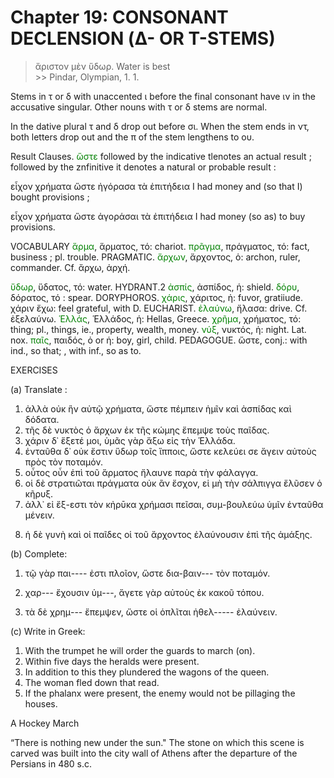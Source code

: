 # Chapter 19: CONSONANT DECLENSION (Δ- OR Τ-STEMS)
>  ἄριστον μὲν ὕδωρ.</quote> <quote xml:lang="eng">Water is best<br/> >> Pindar, Olympian, 1. 1.



<div type="textpart" subtype="para" n="107">
Stems in τ or δ with unaccented ι before the final
consonant have ιν in the accusative singular. Other
nouns with τ or δ stems are normal.

In the dative plural τ and δ drop out before σι. When
the stem ends in ντ, both letters drop out and the π of the
stem lengthens to ου.



<pb n="60"/>


<div type="textpart" subtype="para" n="108">
Result Clauses. <span style="color:green">ὥστε</span> followed by the indicative
tlenotes an actual result ; followed by the znfinitive it denotes
a natural or probable result :

εἶχον χρήματα ὥστε ἠγόρασα τὰ ἐπιτήδεια
I had money and (so that I) bought provisions ;

εἶχον χρήματα ὥστε ἀγοράσαι τὰ ἐπιτήδεια
I had money (so as) to buy provisions.

<div type="textpart" subtype="para" n="109">
VOCABULARY
<span style="color:green">ἅρμα</span>, ἅρματος, τό: chariot.
<span style="color:green">πρᾶγμα</span>, πράγματος, τό: fact, business ; pl. trouble. PRAGMATIC.
<span style="color:green">ἄρχων</span>, ἄρχοντος, ὁ: archon, ruler,  commander. Cf. ἄρχω, ἀρχή.

<span style="color:green">ὕδωρ</span>, ὕδατος, τό: water. HYDRANT.2
<span style="color:green">ἀσπίς</span>, ἀσπίδος, ἡ: shield.
<span style="color:green">δόρυ</span>, δόρατος, τό : spear. DORYPHOROS.
<span style="color:green">χάρις</span>, χάριτος, ἡ: fuvor, gratiiude. χάριν ἔχω: feel grateful, with D. EUCHARIST.
<span style="color:green">ἐλαύνω</span>, ἤλασα: drive. Cf. ἐξελαύνω.
<span style="color:green">Ἑλλάς</span>, Ἑλλάδος, ἡ: Ηellas, Greece.
<span style="color:green">χρῆμα</span>, χρήματος, τό: thing; pl., things, ie., property, wealth, money.
<span style="color:green">νύξ</span>, νυκτός, ἡ: night. Lat. nox.
<span style="color:green">παῖς</span>, παιδός, ὁ or ἡ: boy, girl, child. PEDAGOGUE.
ὥστε, conj.: with ind., so that; , with inf., so as to.

<div type="textpart" subtype="para" n="110">
EXERCISES

(a) Translate :

1. ἀλλὰ οὐκ ἣν αὐτῷ χρήματα, ὥστε πέμπειν ἡμῖν καὶ ἀσπίδας καὶ δόδατα.
2. τῆς δὲ νυκτὸς ὁ ἄρχων ἐκ τῆς κώμης ἔπεμψε τοὺς παῖδας.
3. χάριν δ᾽ ἕξετέ μοι, ὑμᾶς γὰρ ἄξω εἰς τὴν Ἑλλάδα.
4. ἐνταῦθα δ᾽ οὐκ ἔστιν ὕδωρ τοῖς ἵπποις, ὥστε κελεύει σε ἄγειν αὐτοὺς πρὸς τὸν ποταμόν.
5. οὗτος οὖν ἐπὶ τοῦ ἅρματος ἤλαυνε παρὰ τὴν φάλαγγα.
6. οἱ δὲ στρατιῶται πράγματα οὐκ ἂν ἔσχον, εἰ μὴ τὴν σάλπιγγα ἔλῦσεν ὁ κῆρυξ.
7. ἀλλ᾽ εἰ ἔξ-εστι τὸν κἠρῡκα χρήμασι πεῖσαι, συμ-βουλεύω ὑμῖν ἐνταῦθα μένειν.

<pb n="61"/>

8. ἡ δὲ γυνὴ καὶ οἱ παῖδες οἱ τοῦ ἄρχοντος ἐλαύνουσιν ἐπὶ τῆς ἁμάξης.

(b) Complete:

1. τῷ γὰρ παι---- ἐστι πλοῖον, ὥστε δια-βαιν--- τὸν ποταμόν.

2. χαρ--- ἔχουσιν ὑμ---, ἄγετε γὰρ αὐτοὺς ἐκ κακοῦ τόπου.
3. τὰ δὲ χρημ--- ἔπεμψεν, ὥστε οἱ ὁπλῖται ἠθελ----- ἐλαύνειν.

(c) Write in Greek:

1. With the trumpet he will order the guards to march (on).
2. Within five days the heralds were present.
3. In addition to this they plundered the wagons of the queen.
4. The woman fled down that read.
5. If the phalanx were present, the enemy would not be pillaging the houses.

A Hockey March

“There is nothing new under the sun." The stone on which this scene
is carved was built into the city wall of Athens after the departure of the
Persians in 480 s.c.

<pb n="62"/>






